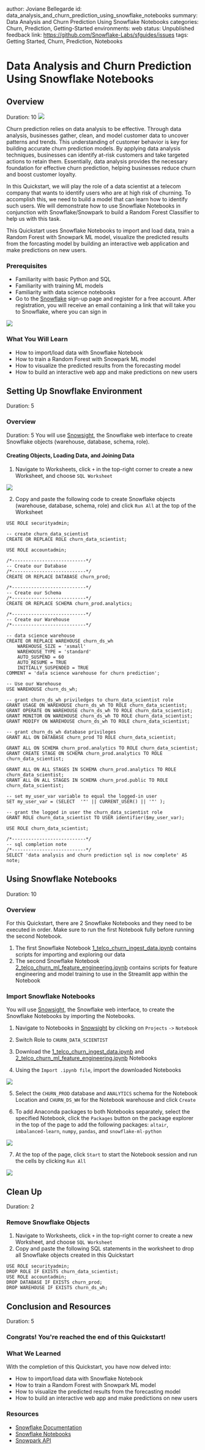 author: Joviane Bellegarde
id: data_analysis_and_churn_prediction_using_snowflake_notebooks
summary: Data Analysis and Churn Prediction Using Snowflake Notebooks
categories: Churn, Prediction, Getting-Started
environments: web
status: Unpublished
feedback link: https://github.com/Snowflake-Labs/sfguides/issues
tags: Getting Started, Churn, Prediction, Notebooks

# Data Analysis and Churn Prediction Using Snowflake Notebooks
<!-- ------------------------ -->

## Overview
Duration: 10
<img src="assets/banner.png"/>

Churn prediction relies on data analysis to be effective. Through data analysis, businesses gather, clean, and model customer data to uncover patterns and trends. This understanding of customer behavior is key for building accurate churn prediction models. By applying data analysis techniques, businesses can identify at-risk customers and take targeted actions to retain them. Essentially, data analysis provides the necessary foundation for effective churn prediction, helping businesses reduce churn and boost customer loyalty.

In this Quickstart, we will play the role of a data scientist at a telecom company that wants to identify users who are at high risk of churning. To accomplish this, we need to build a model that can learn how to identify such users. We will demonstrate how to use Snowflake Notebooks in conjunction with Snowflake/Snowpark to build a Random Forest Classifier to help us with this task.

This Quickstart uses Snowflake Notebooks to import and load data, train a Random Forest with Snowpark ML model, visualize the predicted results from the forcasting model by building an interactive web application and make predictions on new users.

### Prerequisites
- Familiarity with basic Python and SQL
- Familiarity with training ML models
- Familiarity with data science notebooks
- Go to the [Snowflake](https://signup.snowflake.com/?utm_cta=quickstarts_) sign-up page and register for a free account. After registration, you will receive an email containing a link that will take you to Snowflake, where you can sign in

<img src="assets/architecture.png"/>

### What You Will Learn
- How to import/load data with Snowflake Notebook
- How to train a Random Forest with Snowpark ML model
- How to visualize the predicted results from the forecasting model
- How to build an interactive web app and make predictions on new users

<!-- ------------------------ -->
## Setting Up Snowflake Environment
Duration: 5

### Overview
Duration: 5
You will use [Snowsight](https://docs.snowflake.com/en/user-guide/ui-snowsight.html#), the Snowflake web interface to create Snowflake objects (warehouse, database, schema, role).

#### Creating Objects, Loading Data, and Joining Data
1. Navigate to Worksheets, click `+` in the top-right corner to create a new Worksheet, and choose `SQL Worksheet`

<img src="assets/run_all.png"/>

2. Copy and paste the following code to create Snowflake objects (warehouse, database, schema, role) and click `Run All` at the top of the Worksheet

```
USE ROLE securityadmin;

-- create churn_data_scientist
CREATE OR REPLACE ROLE churn_data_scientist;

USE ROLE accountadmin;

/*---------------------------*/
-- Create our Database
/*---------------------------*/
CREATE OR REPLACE DATABASE churn_prod;

/*---------------------------*/
-- Create our Schema
/*---------------------------*/
CREATE OR REPLACE SCHEMA churn_prod.analytics;

/*---------------------------*/
-- Create our Warehouse
/*---------------------------*/

-- data science warehouse
CREATE OR REPLACE WAREHOUSE churn_ds_wh
    WAREHOUSE_SIZE = 'xsmall'
    WAREHOUSE_TYPE = 'standard'
    AUTO_SUSPEND = 60
    AUTO_RESUME = TRUE
    INITIALLY_SUSPENDED = TRUE
COMMENT = 'data science warehouse for churn prediction';

-- Use our Warehouse
USE WAREHOUSE churn_ds_wh;

-- grant churn_ds_wh priviledges to churn_data_scientist role
GRANT USAGE ON WAREHOUSE churn_ds_wh TO ROLE churn_data_scientist;
GRANT OPERATE ON WAREHOUSE churn_ds_wh TO ROLE churn_data_scientist;
GRANT MONITOR ON WAREHOUSE churn_ds_wh TO ROLE churn_data_scientist;
GRANT MODIFY ON WAREHOUSE churn_ds_wh TO ROLE churn_data_scientist;

-- grant churn_ds_wh database privileges
GRANT ALL ON DATABASE churn_prod TO ROLE churn_data_scientist;

GRANT ALL ON SCHEMA churn_prod.analytics TO ROLE churn_data_scientist;
GRANT CREATE STAGE ON SCHEMA churn_prod.analytics TO ROLE churn_data_scientist;

GRANT ALL ON ALL STAGES IN SCHEMA churn_prod.analytics TO ROLE churn_data_scientist;
GRANT ALL ON ALL STAGES IN SCHEMA churn_prod.public TO ROLE churn_data_scientist;

-- set my_user_var variable to equal the logged-in user
SET my_user_var = (SELECT  '"' || CURRENT_USER() || '"' );

-- grant the logged in user the churn_data_scientist role
GRANT ROLE churn_data_scientist TO USER identifier($my_user_var);

USE ROLE churn_data_scientist;

/*---------------------------*/
-- sql completion note
/*---------------------------*/
SELECT 'data analysis and churn prediction sql is now complete' AS note;
```

<!-- ------------------------ -->
## Using Snowflake Notebooks
Duration: 10

### Overview
For this Quickstart, there are 2 Snowflake Notebooks and they need to be executed in order. Make sure to run the first Notebook fully before running the second Notebook.
1. The first Snowflake Notebook [1_telco_churn_ingest_data.ipynb](https://github.com/Snowflake-Labs/sfguide-data-analysis-churn-prediction-in-snowflake-notebooks/blob/main/notebooks/1_telco_churn_ingest_data.ipynb) contains scripts for importing and exploring our data
2. The second Snowflake Notebook [2_telco_churn_ml_feature_engineering.ipynb](https://github.com/Snowflake-Labs/sfguide-data-analysis-churn-prediction-in-snowflake-notebooks/blob/main/notebooks/2_telco_churn_ml_feature_engineering.ipynb) contains scripts for feature engineering and model training to use in the Streamlit app within the Notebook

### Import Snowflake Notebooks
You will use [Snowsight](https://docs.snowflake.com/en/user-guide/ui-snowsight.html#), the Snowflake web interface, to create the Snowflake Notebooks by importing the Notebooks.
1. Navigate to Notebooks in [Snowsight](https://docs.snowflake.com/en/user-guide/ui-snowsight.html#) by clicking on `Projects` `->` `Notebook`

2. Switch Role to `CHURN_DATA_SCIENTIST`

3. Download the [1_telco_churn_ingest_data.ipynb](https://github.com/Snowflake-Labs/sfguide-data-analysis-churn-prediction-in-snowflake-notebooks/blob/main/notebooks/1_telco_churn_ingest_data.ipynb) and [2_telco_churn_ml_feature_engineering.ipynb](https://github.com/Snowflake-Labs/sfguide-data-analysis-churn-prediction-in-snowflake-notebooks/blob/main/notebooks/2_telco_churn_ml_feature_engineering.ipynb) Notebooks

4. Using the `Import .ipynb file`, import the downloaded Notebooks

<img src="assets/import_notebook.png"/>

5. Select the `CHURN_PROD` database and `ANALYTICS` schema for the Notebook Location and `CHURN_DS_WH` for the Notebook warehouse and click `Create`

6. To add Anaconda packages to both Notebooks separately, select the specified Notebook, click the `Packages` button on the package explorer in the top of the page to add the following packages: `altair`, `imbalanced-learn`, `numpy`, `pandas`, and `snowflake-ml-python`

<img src="assets/anaconda.png"/>

7. At the top of the page, click `Start` to start the Notebook session and run the cells by clicking `Run All`

<img src="assets/start.png"/>

<!-- ------------------------ -->
## Clean Up
Duration: 2

### Remove Snowflake Objects
1. Navigate to Worksheets, click `+` in the top-right corner to create a new Worksheet, and choose `SQL Worksheet`
2. Copy and paste the following SQL statements in the worksheet to drop all Snowflake objects created in this Quickstart
```
USE ROLE securityadmin;
DROP ROLE IF EXISTS churn_data_scientist;
USE ROLE accountadmin;
DROP DATABASE IF EXISTS churn_prod;
DROP WAREHOUSE IF EXISTS churn_ds_wh;
```

<!-- ------------------------ -->
## Conclusion and Resources
Duration: 5

### Congrats! You're reached the end of this Quickstart!

### What We Learned
With the completion of this Quickstart, you have now delved into:
- How to import/load data with Snowflake Notebook
- How to train a Random Forest with Snowpark ML model
- How to visualize the predicted results from the forecasting model
- How to build an interactive web app and make predictions on new users

### Resources
- [Snowflake Documentation](https://docs.snowflake.com/)
- [Snowflake Notebooks](https://docs.snowflake.com/en/user-guide/ui-snowsight/notebooks)
- [Snowpark API](https://docs.snowflake.com/en/developer-guide/snowpark/index)